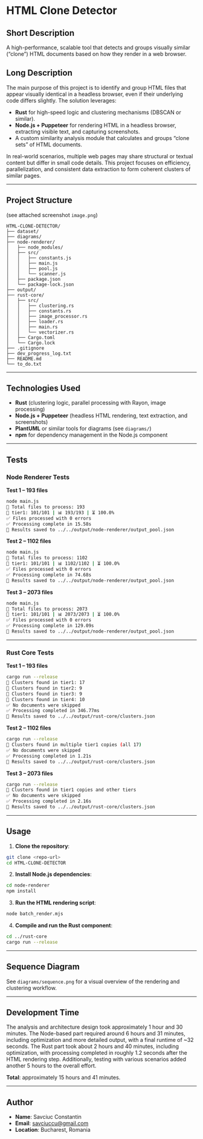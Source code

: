 # HTML Clone Detector

## Short Description
A high-performance, scalable tool that detects and groups visually similar (“clone”) HTML documents based on how they render in a web browser.

## Long Description
The main purpose of this project is to identify and group HTML files that appear visually identical in a headless browser, even if their underlying code differs slightly. The solution leverages:
- **Rust** for high-speed logic and clustering mechanisms (DBSCAN or similar).
- **Node.js + Puppeteer** for rendering HTML in a headless browser, extracting visible text, and capturing screenshots.
- A custom similarity analysis module that calculates and groups “clone sets” of HTML documents.

In real-world scenarios, multiple web pages may share structural or textual content but differ in small code details. This project focuses on efficiency, parallelization, and consistent data extraction to form coherent clusters of similar pages.

---

## Project Structure
(see attached screenshot `image.png`)
```
HTML-CLONE-DETECTOR/
├── dataset/
├── diagrams/
├── node-renderer/
│   ├── node_modules/
│   ├── src/
│   │   ├── constants.js
│   │   ├── main.js
│   │   ├── pool.js
│   │   └── scanner.js
│   ├── package.json
│   └── package-lock.json
├── output/
├── rust-core/
│   ├── src/
│   │   ├── clustering.rs
│   │   ├── constants.rs
│   │   ├── image_processor.rs
│   │   ├── loader.rs
│   │   ├── main.rs
│   │   └── vectorizer.rs
│   ├── Cargo.toml
│   └── Cargo.lock
├── .gitignore
├── dev_progress_log.txt
├── README.md
└── to_do.txt
```

---

## Technologies Used
- **Rust** (clustering logic, parallel processing with Rayon, image processing)
- **Node.js + Puppeteer** (headless HTML rendering, text extraction, and screenshots)
- **PlantUML** or similar tools for diagrams (see `diagrams/`)
- **npm** for dependency management in the Node.js component

---

## Tests

### Node Renderer Tests

**Test 1 – 193 files**
```bash
node main.js
🔎 Total files to process: 193
📁 tier1: 101/101 | 📊 193/193 | ⏳ 100.0%
✅ Files processed with 0 errors
✅ Processing complete in 15.58s
💾 Results saved to ../../output/node-renderer/output_pool.json
```

**Test 2 – 1102 files**
```bash
node main.js
🔎 Total files to process: 1102
📁 tier1: 101/101 | 📊 1102/1102 | ⏳ 100.0%
✅ Files processed with 0 errors
✅ Processing complete in 74.68s
💾 Results saved to ../../output/node-renderer/output_pool.json
```

**Test 3 – 2073 files**
```bash
node main.js
🔎 Total files to process: 2073
📁 tier1: 101/101 | 📊 2073/2073 | ⏳ 100.0%
✅ Files processed with 0 errors
✅ Processing complete in 129.09s
💾 Results saved to ../../output/node-renderer/output_pool.json
```

---

### Rust Core Tests

**Test 1 – 193 files**
```bash
cargo run --release
🧠 Clusters found in tier1: 17
🧠 Clusters found in tier2: 9
🧠 Clusters found in tier3: 9
🧠 Clusters found in tier4: 10
✅ No documents were skipped
✅ Processing completed in 346.77ms
💾 Results saved to ../../output/rust-core/clusters.json
```

**Test 2 – 1102 files**
```bash
cargo run --release
🧠 Clusters found in multiple tier1 copies (all 17)
✅ No documents were skipped
✅ Processing completed in 1.21s
💾 Results saved to ../../output/rust-core/clusters.json
```

**Test 3 – 2073 files**
```bash
cargo run --release
🧠 Clusters found in tier1 copies and other tiers
✅ No documents were skipped
✅ Processing completed in 2.16s
💾 Results saved to ../../output/rust-core/clusters.json
```

---

## Usage

1. **Clone the repository**:
```bash
git clone <repo-url>
cd HTML-CLONE-DETECTOR
```
2. **Install Node.js dependencies**:
```bash
cd node-renderer
npm install
```
3. **Run the HTML rendering script**:
```bash
node batch_render.mjs
```
4. **Compile and run the Rust component**:
```bash
cd ../rust-core
cargo run --release
```

---

## Sequence Diagram
See `diagrams/sequence.png` for a visual overview of the rendering and clustering workflow.

---

## Development Time
The analysis and architecture design took approximately 1 hour and 30 minutes. The Node-based part required around 6 hours and 31 minutes, including optimization and more detailed output, with a final runtime of ~32 seconds. The Rust part took about 2 hours and 40 minutes, including optimization, with processing completed in roughly 1.2 seconds after the HTML rendering step. Additionally, testing with various scenarios added another 5 hours to the overall effort.

**Total**: approximately 15 hours and 41 minutes.

---

## Author
- **Name**: Savciuc Constantin  
- **Email**: savciuccu@gmail.com  
- **Location**: Bucharest, Romania